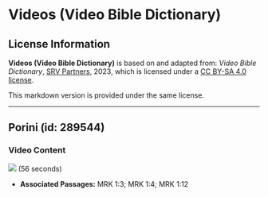 # Videos (Video Bible Dictionary)

## License Information

**Videos (Video Bible Dictionary)** is based on and adapted from: _Video Bible Dictionary_, [SRV Partners](https://srvpartners.org/home/), 2023, which is licensed under a [CC BY-SA 4.0 license](https://creativecommons.org/licenses/by-sa/4.0/legalcode.en).

This markdown version is provided under the same license.



--------------------------------

## Porini (id: 289544)

### Video Content

[![](https://cdn.aquifer.bible/aquifer-content/resources/VideoBibleDictionary/Thumbnails/Wilderness.jpg)](https://cdn.aquifer.bible/aquifer-content/resources/VideoBibleDictionary/ENG/Wilderness.mp4) (56 seconds)

* **Associated Passages:** MRK 1:3; MRK 1:4; MRK 1:12

